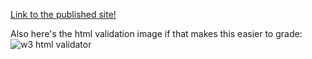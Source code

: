 [Link to the published site!](manicalhamster.github.io/CSE110-L2)

Also here's the html validation image if that makes this easier to grade:  
![w3 html validator]('screenshots/w3_html_validator.png')
